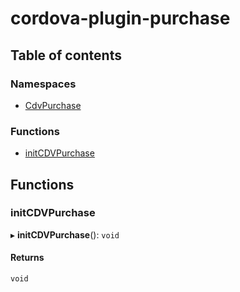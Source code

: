 # cordova-plugin-purchase

## Table of contents

### Namespaces

- [CdvPurchase](modules/CdvPurchase.md)

### Functions

- [initCDVPurchase](modules.md#initcdvpurchase)

## Functions

### initCDVPurchase

▸ **initCDVPurchase**(): `void`

#### Returns

`void`
